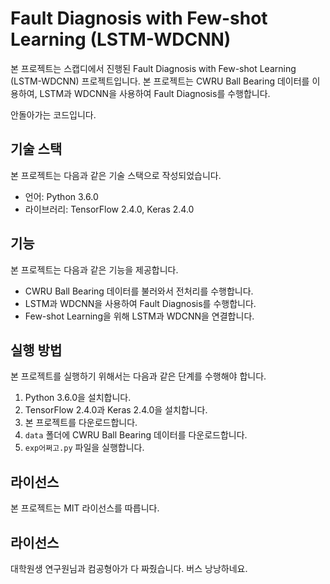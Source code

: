 # Fault Diagnosis with Few-shot Learning (LSTM-WDCNN)

본 프로젝트는 스캡디에서 진행된 Fault Diagnosis with Few-shot Learning (LSTM-WDCNN) 프로젝트입니다. 본 프로젝트는 CWRU Ball Bearing 데이터를 이용하여, LSTM과 WDCNN을 사용하여 Fault Diagnosis를 수행합니다.

안돌아가는 코드입니다.


## 기술 스택

본 프로젝트는 다음과 같은 기술 스택으로 작성되었습니다.

- 언어: Python 3.6.0
- 라이브러리: TensorFlow 2.4.0, Keras 2.4.0

## 기능

본 프로젝트는 다음과 같은 기능을 제공합니다.

- CWRU Ball Bearing 데이터를 불러와서 전처리를 수행합니다.
- LSTM과 WDCNN을 사용하여 Fault Diagnosis를 수행합니다.
- Few-shot Learning을 위해 LSTM과 WDCNN을 연결합니다.

## 실행 방법

본 프로젝트를 실행하기 위해서는 다음과 같은 단계를 수행해야 합니다.

1. Python 3.6.0을 설치합니다.
2. TensorFlow 2.4.0과 Keras 2.4.0을 설치합니다.
3. 본 프로젝트를 다운로드합니다.
4. `data` 폴더에 CWRU Ball Bearing 데이터를 다운로드합니다.
5. `exp어쩌고.py` 파일을 실행합니다.

## 라이선스

본 프로젝트는 MIT 라이선스를 따릅니다.


## 라이선스

대학원생 연구원님과 컴공형아가 다 짜줬습니다.
버스 낭낭하네요.


